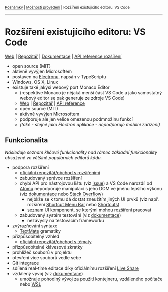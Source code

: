 <sub>[Poznámky](../README.md)
| [Možnosti provedení](README.md)
| Rozšíření existujícího editoru: VS Code
<sub>

---

# Rozšíření existujícího editoru: VS Code

[Web](https://code.visualstudio.com)
| [Repozitář](https://github.com/Microsoft/vscode)
| [Dokumentace](https://code.visualstudio.com/docs)
| [API reference rozšíření](https://code.visualstudio.com/api)

- open source (MIT)
- aktivně vyvýjen Microsoftem
- postaven na [Electronu](electron.md), napsán v TypeScriptu
- Windows, OS X, Linux
- existuje také jakýsi webový port Monaco Editor
    - (respektive Monaco je nějaká menší část VS Code a jako samostatný webový
        editor se pak generuje ze zdroje VS Code)
    - [Web](https://microsoft.github.io/monaco-editor/)
        | [Repozitář](https://github.com/Microsoft/monaco-editor)
        | [API reference](
        https://microsoft.github.io/monaco-editor/api/index.html)
    - open source (MIT)
    - aktivně vyvýjen Microsoftem
    - podporuje ale jen velice omezenou podmnožinu funkcí
    - *(také - stejně jako Electron aplikace - nepodporuje mobilní zařízení)*

## Funkcionalita

*Následuje seznam klíčové funkcionality nad rámec základní funkcionality
obsažené ve většině populárních editorů kódu.*

- podpora rozšíření
    - [oficiální repozitář/obchod s rozšířeními](
        https://marketplace.visualstudio.com/vscode)
    - zabudovaný správce rozšíření
    - chybí API pro nástrojovou lištu (viz [issue](
        https://github.com/microsoft/vscode/issues/41309)) a VS Code narozdíl
        od [Atomu](rozsireni-atom.md#funkcionalita) nepodporuje manipulaci s
        jeho DOM ve jménu lepšího výkonu (viz [dokumentace](
        https://code.visualstudio.com/api/extension-capabilities/overview#restrictions
        ) nebo [Stack Overflow](https://stackoverflow.com/q/45891428/8302708))
        - nejblíže se k tomu dá dostat zneužitím jiných UI prvků (viz např.
            rozšíření [Shortcut Menu Bar](
            https://marketplace.visualstudio.com/items?itemName=jerrygoyal.shortcut-menu-bar
            ) nebo [Shortcuts](
            https://marketplace.visualstudio.com/items?itemName=gizak.shortcuts))
        - [seznam](
            https://code.visualstudio.com/api/extension-capabilities/extending-workbench
            ) UI komponent, se kterými mohou rozšíření pracovat
    - zabudovaný systém testování (viz [dokumentace](
        https://code.visualstudio.com/api/working-with-extensions/testing-extension
        ))
        - nezávyslý na testovacím frameworku
- zvýrazňování syntaxe
    - [TextMate](https://macromates.com/manual/en/language_grammars) gramatiky
- přizpůsobitelný vzhled
    - [oficiální repozitář/obchod s tématy](
        https://marketplace.visualstudio.com/vscode)
- přizpůsobitelné klávesové zkratky
- prohlížeč souborů v projektu
- otevření více souborů vedle sebe
- Git integrace
- sdílená real-time editace díky oficiálnímu rozšíření [Live Share](
    https://marketplace.visualstudio.com/items?itemName=MS-vsliveshare.vsliveshare)
- vzdálený vývoj (viz [dokumentace](
    https://code.visualstudio.com/docs/remote/remote-overview))
    - umožnuje pohodlný vývoj za použití kontejneru, vzdáleného počítače nebo
        [WSL](https://docs.microsoft.com/cs-cz/windows/wsl/)
